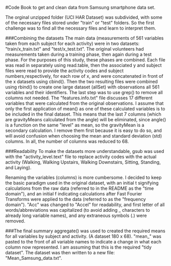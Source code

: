 #Code Book to get and clean data from Samsung smartphone data set.

The orginal unzipped folder (UCI HAR Dataset) was subdivided, with some of the necessary files stored under "train" or "test" folders.  So the first challenge was to find all the necessary files and learn to interpret them.

###Combining the datasets
The main data (measurements of 561 variables taken from each subject for each activity) were in two datasets:  "train/x_train.txt" and "test/x_test.txt".  The original volunteers had measurements taken during a training phase, then again during a test phase.  For the purposes of this study, these phases are combined.
Each file was read in separately using read.table, then the associated y and subject files were read to provide the activity codes and subject numbers,respectively, for each row of x, and were concatenated in front of the x datasets using cbind().
Then the two resulting files were combined using rbind() to create one large dataset (allSet) with observations all 561 variables and their identifiers.
The last step was to use grep() to remove all columns not needed. The "features.info.txt" file discusses 17 different variables that were calculated from the original observations.
I assume that only the first application of mean() as one of these calculated variables is to be included in the final dataset.  This means that the last 7 columns (which are gravityMeans calculated from the angle) will be eliminated, since angle() is a function on the same "level" as mean, so the gravityMean is a secondary calculation. I remove them first because it is easy to do so, and will avoid confusion when choosing the mean and standard deviation (std) columns. 
In all, the number of columns was reduced to 68.

###Readability
To make the datasets more understandable, gsub was used with the "activity_level.text" file to replace activity codes with the actual activity (Walking, Walking Upstairs, Walking Downstairs, Sitting, Standing, and Laying).

Renaming the variables (columns) is more cumbersome.  I decided to keep the basic paradigm used in the original dataset, with an initial t signifying calculations from the raw data (referred to in the README as the "time domain"), and an initial f indicating calculations after Fast Fourier Transforms were applied to the data (referred to as the "frequency domain").
"Acc" was changed to "Accel" for readability, and first letter of all words/abbreviations was capitalized (to avoid adding _ characters to already long variable names), and any extraneous symbols (.) were removed.

###The final summary
aggregate() was used to created the required means for all variables by subject and activity.  (A dataset 180 x 68).  "mean_" was pasted to the front of all variable names to indicate a change in what each column now represented.
I am assuming that this is the required "tidy dataset".
The dataset was then written to a new file: "Mean_Samsung_data.txt".
